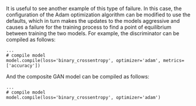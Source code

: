
It is useful to see another example of this type of failure. In this case, the configuration of
the Adam optimization algorithm can be modified to use the defaults, which in turn makes the
updates to the models aggressive and causes a failure for the training process to find a point of
equilibrium between training the two models. For example, the discriminator can be compiled
as follows:

```
...
# compile model
model.compile(loss='binary_crossentropy', optimizer='adam', metrics=['accuracy'])
```

And the composite GAN model can be compiled as follows:

```
...
# compile model
model.compile(loss='binary_crossentropy', optimizer='adam')
```
